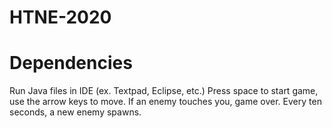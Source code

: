 # HTNE-2020
# Dependencies
Run Java files in IDE (ex. Textpad, Eclipse, etc.)
Press space to start game, use the arrow keys to move.
If an enemy touches you, game over.
Every ten seconds, a new enemy spawns.
